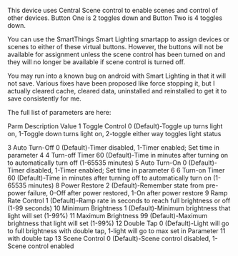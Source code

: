 This device uses Central Scene control to enable scenes and control of other devices. 
Button One is 2 toggles down and Button Two is 4 toggles down.

You can use the SmartThings Smart Lighting smartapp to assign devices or scenes to either of these virtual buttons. 
However, the buttons will not be available for assignment unless the scene control has been turned on and they
will no longer be available if scene control is turned off.

You may run into a known bug on android with Smart Lighting in that it will not save. Various fixes have been proposed
like force stopping it, but I actually cleared cache, cleared data, uninstalled and reinstalled to get it to save
consistently for me.

The full list of parameters are here:

Parm Description           Value
 1   Toggle Control         0 (Default)-Toggle up turns light on, 1-Toggle down turns light on, 2-toggle either way toggles light status

 3   Auto Turn-Off          0 (Default)-Timer disabled, 1-Timer enabled; Set time in parameter 4
 4   Turn-off Timer        60 (Default)-Time in minutes after turning on to automatically turn off (1-65535 minutes)
 5   Auto Turn-On           0 (Default)-Timer disabled, 1-Timer enabled; Set time in parameter 6
 6   Turn-on Timer         60 (Default)-Time in minutes after turning off to automatically turn on (1-65535 minutes)
 8   Power Restore          2 (Default)-Remember state from pre-power failure, 0-Off after power restored, 1-On after power restore
 9   Ramp Rate Control      1 (Default)-Ramp rate in seconds to reach full brightness or off (1-99 seconds)
10   Minimum Brightness     1 (Default)-Minimum brightness that light will set (1-99%)
11   Maximum Brightness    99 (Default)-Maximum brightness that light will set (1-99%)
12   Double Tap             0 (Default)-Light will go to full brightness with double tap, 1-light will go to max set in Parameter 11 with double tap 
13   Scene Control          0 (Default)-Scene control disabled, 1-Scene control enabled
